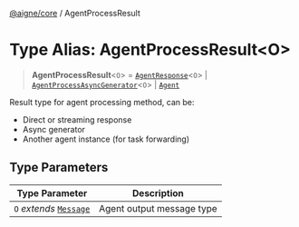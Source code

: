 [@aigne/core](../wiki/Home) / AgentProcessResult

# Type Alias: AgentProcessResult\<O\>

> **AgentProcessResult**\<`O`\> = [`AgentResponse`](../wiki/TypeAlias.AgentResponse)\<`O`\> \| [`AgentProcessAsyncGenerator`](../wiki/TypeAlias.AgentProcessAsyncGenerator)\<`O`\> \| [`Agent`](../wiki/Class.Agent)

Result type for agent processing method, can be:

- Direct or streaming response
- Async generator
- Another agent instance (for task forwarding)

## Type Parameters

| Type Parameter                                       | Description               |
| ---------------------------------------------------- | ------------------------- |
| `O` _extends_ [`Message`](../wiki/TypeAlias.Message) | Agent output message type |
